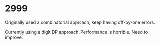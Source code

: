 # 2999

Originally used a combinatorial approach, keep having off-by-one errors.

Currently using a digit DP approach. Performance is horrible. Need to improve.

